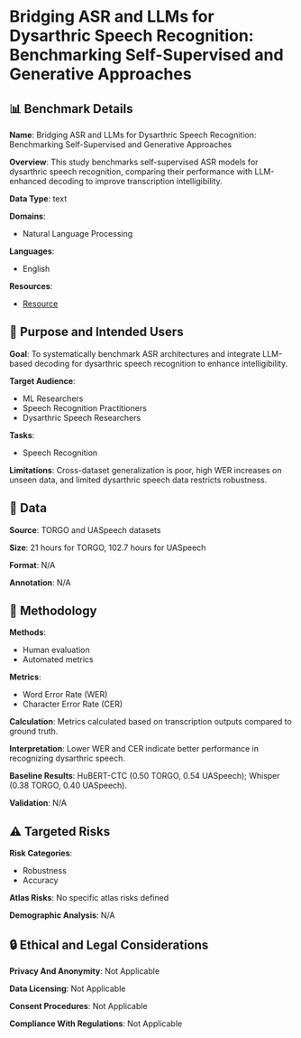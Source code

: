 # Bridging ASR and LLMs for Dysarthric Speech Recognition: Benchmarking Self-Supervised and Generative Approaches

## 📊 Benchmark Details

**Name**: Bridging ASR and LLMs for Dysarthric Speech Recognition: Benchmarking Self-Supervised and Generative Approaches

**Overview**: This study benchmarks self-supervised ASR models for dysarthric speech recognition, comparing their performance with LLM-enhanced decoding to improve transcription intelligibility.

**Data Type**: text

**Domains**:
- Natural Language Processing

**Languages**:
- English

**Resources**:
- [Resource](https://arxiv.org/abs/2508.08027)

## 🎯 Purpose and Intended Users

**Goal**: To systematically benchmark ASR architectures and integrate LLM-based decoding for dysarthric speech recognition to enhance intelligibility.

**Target Audience**:
- ML Researchers
- Speech Recognition Practitioners
- Dysarthric Speech Researchers

**Tasks**:
- Speech Recognition

**Limitations**: Cross-dataset generalization is poor, high WER increases on unseen data, and limited dysarthric speech data restricts robustness.

## 💾 Data

**Source**: TORGO and UASpeech datasets

**Size**: 21 hours for TORGO, 102.7 hours for UASpeech

**Format**: N/A

**Annotation**: N/A

## 🔬 Methodology

**Methods**:
- Human evaluation
- Automated metrics

**Metrics**:
- Word Error Rate (WER)
- Character Error Rate (CER)

**Calculation**: Metrics calculated based on transcription outputs compared to ground truth.

**Interpretation**: Lower WER and CER indicate better performance in recognizing dysarthric speech.

**Baseline Results**: HuBERT-CTC (0.50 TORGO, 0.54 UASpeech); Whisper (0.38 TORGO, 0.40 UASpeech).

**Validation**: N/A

## ⚠️ Targeted Risks

**Risk Categories**:
- Robustness
- Accuracy

**Atlas Risks**:
No specific atlas risks defined

**Demographic Analysis**: N/A

## 🔒 Ethical and Legal Considerations

**Privacy And Anonymity**: Not Applicable

**Data Licensing**: Not Applicable

**Consent Procedures**: Not Applicable

**Compliance With Regulations**: Not Applicable
